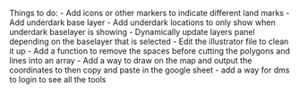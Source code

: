 Things to do:
    - Add icons or other markers to indicate different land marks
    - Add underdark base layer
    - Add underdark locations to only show when underdark baselayer is showing
    - Dynamically update layers panel depending on the baselayer that is selected
    - Edit the illustrator file to clean it up
    - Add a function to remove the spaces before cutting the polygons and lines into an array
    - Add a way to draw on the map and output the coordinates to then copy and paste in the google sheet
    - add a way for dms to login to see all the tools